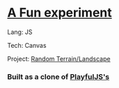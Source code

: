 
# [A Fun experiment](http://cerebral.online/Experiments/JS-Canvas-Landscape/)

Lang: JS

Tech: Canvas

Project: [Random Terrain/Landscape](http://cerebral.online/Experiments/JS-Canvas-Landscape/)


### Built as a clone of [PlayfulJS's](http://www.playfuljs.com/realistic-terrain-in-130-lines/)

